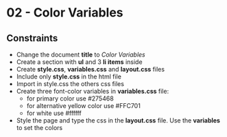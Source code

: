﻿# 02 - Color Variables

## Constraints
* Change the document **title** to *Color Variables*
* Create a section with **ul** and 3 **li items** inside
* Create **style.css**, **variables.css** and **layout.css** files
* Include only **style.css** in the html file
* Import in style.css the others css files
* Create three font-color variables in **variables.css** file:
    * for primary color use #275468
    * for alternative yellow color use #FFC701
    * for white use #ffffff
* Style the page and type the css in the **layout.css** file. Use the **variables** to set the colors